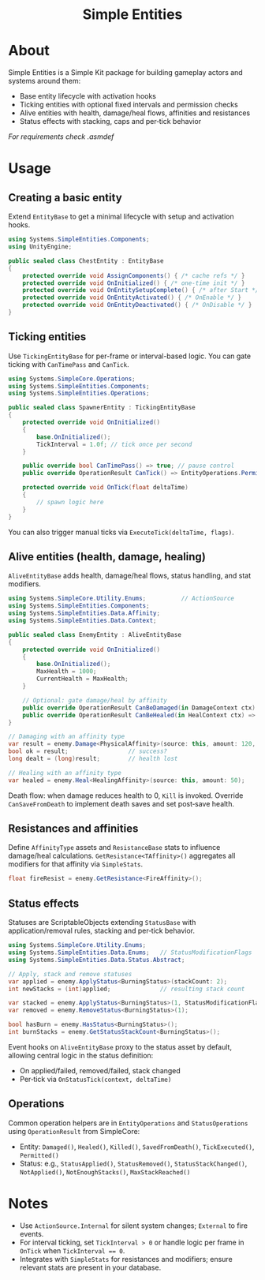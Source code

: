 <div align="center">
  <h1>Simple Entities</h1>
</div>

# About

Simple Entities is a Simple Kit package for building gameplay actors and systems around them:

- Base entity lifecycle with activation hooks
- Ticking entities with optional fixed intervals and permission checks
- Alive entities with health, damage/heal flows, affinities and resistances
- Status effects with stacking, caps and per‑tick behavior

*For requirements check .asmdef*

# Usage

## Creating a basic entity

Extend `EntityBase` to get a minimal lifecycle with setup and activation hooks.

```csharp
using Systems.SimpleEntities.Components;
using UnityEngine;

public sealed class ChestEntity : EntityBase
{
    protected override void AssignComponents() { /* cache refs */ }
    protected override void OnInitialized() { /* one-time init */ }
    protected override void OnEntitySetupComplete() { /* after Start */ }
    protected override void OnEntityActivated() { /* OnEnable */ }
    protected override void OnEntityDeactivated() { /* OnDisable */ }
}
```

## Ticking entities

Use `TickingEntityBase` for per-frame or interval-based logic. You can gate ticking with `CanTimePass` and `CanTick`.

```csharp
using Systems.SimpleCore.Operations;
using Systems.SimpleEntities.Components;
using Systems.SimpleEntities.Operations;

public sealed class SpawnerEntity : TickingEntityBase
{
    protected override void OnInitialized()
    {
        base.OnInitialized();
        TickInterval = 1.0f; // tick once per second
    }

    public override bool CanTimePass() => true; // pause control
    public override OperationResult CanTick() => EntityOperations.Permitted();

    protected override void OnTick(float deltaTime)
    {
        // spawn logic here
    }
}
```

You can also trigger manual ticks via `ExecuteTick(deltaTime, flags)`.

## Alive entities (health, damage, healing)

`AliveEntityBase` adds health, damage/heal flows, status handling, and stat modifiers.

```csharp
using Systems.SimpleCore.Utility.Enums;          // ActionSource
using Systems.SimpleEntities.Components;
using Systems.SimpleEntities.Data.Affinity;
using Systems.SimpleEntities.Data.Context;

public sealed class EnemyEntity : AliveEntityBase
{
    protected override void OnInitialized()
    {
        base.OnInitialized();
        MaxHealth = 1000;
        CurrentHealth = MaxHealth;
    }

    // Optional: gate damage/heal by affinity
    public override OperationResult CanBeDamaged(in DamageContext ctx) => base.CanBeDamaged(in ctx);
    public override OperationResult CanBeHealed(in HealContext ctx) => base.CanBeHealed(in ctx);
}

// Damaging with an affinity type
var result = enemy.Damage<PhysicalAffinity>(source: this, amount: 120, ActionSource.External);
bool ok = result;                 // success?
long dealt = (long)result;        // health lost

// Healing with an affinity type
var healed = enemy.Heal<HealingAffinity>(source: this, amount: 50);
```

Death flow: when damage reduces health to 0, `Kill` is invoked. Override `CanSaveFromDeath` to implement death saves and set post‑save health.

## Resistances and affinities

Define `AffinityType` assets and `ResistanceBase` stats to influence damage/heal calculations. `GetResistance<TAffinity>()` aggregates all modifiers for that affinity via `SimpleStats`.

```csharp
float fireResist = enemy.GetResistance<FireAffinity>();
```

## Status effects

Statuses are ScriptableObjects extending `StatusBase` with application/removal rules, stacking and per‑tick behavior.

```csharp
using Systems.SimpleCore.Utility.Enums;
using Systems.SimpleEntities.Data.Enums;   // StatusModificationFlags
using Systems.SimpleEntities.Data.Status.Abstract;

// Apply, stack and remove statuses
var applied = enemy.ApplyStatus<BurningStatus>(stackCount: 2);
int newStacks = (int)applied;              // resulting stack count

var stacked = enemy.ApplyStatus<BurningStatus>(1, StatusModificationFlags.IgnoreConditions);
var removed = enemy.RemoveStatus<BurningStatus>(1);

bool hasBurn = enemy.HasStatus<BurningStatus>();
int burnStacks = enemy.GetStatusStackCount<BurningStatus>();
```

Event hooks on `AliveEntityBase` proxy to the status asset by default, allowing central logic in the status definition:

- On applied/failed, removed/failed, stack changed
- Per‑tick via `OnStatusTick(context, deltaTime)`

## Operations

Common operation helpers are in `EntityOperations` and `StatusOperations` using `OperationResult` from SimpleCore:

- Entity: `Damaged()`, `Healed()`, `Killed()`, `SavedFromDeath()`, `TickExecuted()`, `Permitted()`
- Status: e.g., `StatusApplied()`, `StatusRemoved()`, `StatusStackChanged()`, `NotApplied()`, `NotEnoughStacks()`, `MaxStackReached()`

# Notes

- Use `ActionSource.Internal` for silent system changes; `External` to fire events.
- For interval ticking, set `TickInterval > 0` or handle logic per frame in `OnTick` when `TickInterval == 0`.
- Integrates with `SimpleStats` for resistances and modifiers; ensure relevant stats are present in your database.


